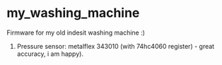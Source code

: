 # my_washing_machine
Firmware for my old indesit washing machine :)


1) Pressure sensor: metalflex 343010 (with 74hc4060 register) - great accuracy, i am happy).


